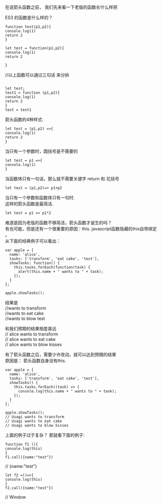 在说箭头函数之前， 我们先来看一下老版的函数长什么样把<br>

ES3 的函数是什么样的？<br>

```
function test(p1,p2){
console.log(1)
return 2
}
```

```
let test = function(p1,p2){
console.log(1)
return 2

}
```
//以上函数可以通过三句话 来分拆<br>
```

let test;
test1 = function (p1,p2){
console.log(1)
return 2
}
test = test1

```

箭头函数的4种样式:<br>

```
let test = (p1,p2) =>{
console.log(1)
return 2 
}

```
当只有一个参数时，圆括号是不需要的<br>
```
let test = p1 =>{
console.log(1)
}
```
当函数体只有一句话，那么就不需要关键字 return 和 花括号<br>
```
let test = (p1,p2)=> p1+p2

```

当只有一个参数和函数体只有一句时.<br>
这样的箭头函数是最简洁.<br>
```
let test = p1 => p1*2
```

难道是因为老版的函数不够简洁，箭头函数才诞生的吗？<br>
有也可能，但是还有一个很重要的原因：this. javascript函数隐藏的this自带绑定 。<br>
从下面的经典例子可以看出：<br>

```
var apple = {
  name: 'alice',
  tasks: ['transform', 'eat cake', 'test'],
  showTasks: function() {
    this.tasks.forEach(function(task) {
      alert(this.name + " wants to " + task);
    });
  }
};

apple.showTasks();
```
结果是<br> 
//wants to transform<br>
//wants to eat cake<br>
//wants to blow test<br> 

和我们预期的结果相差甚远<br> 
// alice wants to transform<br>
// alice wants to eat cake<br>
// alice wants to blow kisses<br>

有了箭头函数之后，需要少许改动，就可以达到预期的结果<br>
原因是： 箭头函数自身没有this.<br>

```
var apple = {
  name: 'alice',
  tasks: ['transform', 'eat cake', 'test'],
  showTasks() {
    this.tasks.forEach((task) => {
      console.log(this.name + " wants to " + task);
    });  
  }
};

apple.showTasks();
// Usagi wants to transform
// Usagi wants to eat cake
// Usagi wants to blow kisses

```

上面的例子过于复杂？ 那就看下面的例子:<br>

```
function f1 (){
console.log(this)
}
f1.call({name:"test"})

```
// {name:"test"} <br>

```
let f2 =()=>{
console.log(this)
}
f2.call({name:"test"})

```
// Window
